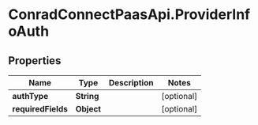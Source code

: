 # ConradConnectPaasApi.ProviderInfoAuth

## Properties
Name | Type | Description | Notes
------------ | ------------- | ------------- | -------------
**authType** | **String** |  | [optional] 
**requiredFields** | **Object** |  | [optional] 
